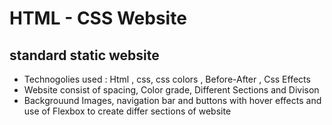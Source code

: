 # HTML - CSS Website
## standard static website
- Technogolies used : Html , css, css colors , Before-After , Css Effects
- Website consist of spacing, Color grade, Different Sections and Divison
- Backgrouund Images,  navigation bar and  buttons with hover effects and use of Flexbox to create differ sections of website
